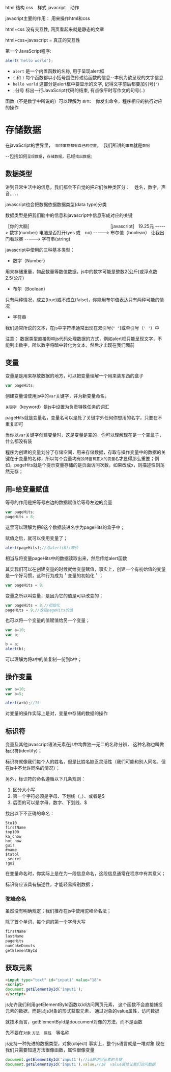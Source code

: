 html 结构
css　样式
javacript　动作

javacript主要的作用： 用来操作html和css


html+css 没有交互性, 网页看起来就是静态的文章

html+css+javascript = 真正的交互性

第一个JavaScript程序:

```js
alert('hello world');
```

- `alert` 是一个内置函数的名称, 用于呈现alert框
- `(` 和 `)` 每个函数都以小括号围住传递给函数的信息--本例为欲呈现的文字信息
- `hello world`  这部分是alert框中要显示的文字, 记得文字前后都要加引号(`'`)
- `;`分号 标出一行JavaScript代码的结束, 有点像平时写作文的句号(`.`)


函数（不是数学中所说的）可以理解为 `命令`:　你发出命令，程序相应的执行对应的操作


# 存储数据


在javaScript的世界里，　`每项事物都有自己的位置`，　我们所讲的`事物`就是`数据`

--包括如何`呈现数据`，`存储数据`，已经`找出数据`;

## 数据类型

讲到日常生活中的信息，我们都会不自觉的把它们依种类区分：　姓名，数字，声音，．．．

javascript也会把数据依据数据类型(data type)分类

数据类型是把我们脑中的信息和javascript中信息形成对应的关键


［你的大脑］　　　　　　　　　　　　　　　　　　［javascript］
19.25元                 ----->                 数字(number)
电脑是否打开(yes 或　no) ----->                 布尔值（boolean）
让我出门看球赛           ----->                 字符串(string)


javascript中使用的三种基本类型：

- 数字（Number）

用来存储重量，物品数量等数值数据，js中的数字可能是整数2(公斤)或浮点数2.5(公斤)

- 布尔（Boolean）

只有两种情况，成立(true)或不成立(false)，你能用布尔值表达只有两种可能的情况

- 字符串

我们通常所说的文本，在js中字符串通常出现在双引号(`" "`)或单引号（`' '`）中


注意： 数据类型直接影响js代码处理数据的方式，例如alert框只能呈现文字，不能列出数字，所以数字将暗中转化为文本，然后才出现在我们面前


## 变量

变量是是用来存放数据的地方，可以把变量理解一个用来装东西的盒子

```js
var pageHits;
```

创建变量请使用js中的`var`关键字，并为新变量命名，

`关键字`（keyword）是js中设置为负责特殊任务的词汇

pageHits就是变量名，变量名可以是处了关键字外任何你想用的名字，只要在不重复即可

当你以`var`关键字创建变量时，这是变量是空的，你可以理解现在是一个空盒子，什么都没有装


程序为创建的变量划分了存储空间，用来存储数据，存取与操作变量中的数据的关键在于变量的名称，所以每个变量均有`独特且有意义的变量名`才显得那么重要；例如，pageHits就是个提示变量存储的是页面访问次数，如果改成x，则描述性则荡然无存；


## 用`=`给变量赋值

等号的作用是把等号右边的数据赋值给等号左边的变量

```js
var pageHits;
pageHits = 8;
```
这里可以理解为把8这个数据装进名字为pageHits的盒子中；


赋值之后，就可以使用变量了；

```js
alert(pageHits);//与alert(8);等价
```

相当与将变量pageHits中的数据读取出来，然后传给alert函数


其实我们可以在创建变量的时候就给变量赋值，事实上，创建一个有初始值的变量是一个好习惯，这种行为成为＇变量的初始化＇；

```js
var pageHits = 8;
```


变量之所以叫变量，是因为它的值是可以改变的；

```js
var pageHits = 8;//初始化
pageHits = 9;//改变pageHits的值
```


也可以将一个变量的值赋值给另一个变量；
　
```js
var a=10;
var b;

b = a;
alert(b);
```

可以理解为将a中的值复制一份到b中；


## 操作变量

```js
var a=10;
var b=5;

alert(a+b);//15

```

对变量的操作实际上是对，变量中存储的数据的操作

## 标识符

变量及其他javascript语法元素在js中均靠独一无二的名称分辨，
这种名称也叫做标识符(identify)；

标识符就像我们每个人的姓名，但是比姓名缺乏灵活性（我们可能和别人同名，但在js中不允许同名的情况）；

另外，标识符的命名遵循以下几条规则：

1. 区分大小写
2. 第一个字符必须是字母、下划线（_）、或者是$
3. 后面的可以是字母、数字、下划线、$


找出以下不正确的命名：
```
5to10
firstName
top100
ka_cnow
hot now
gui!
#name
$tatol
_secret
!gui
```

在变量命名时，你实际上是在为一段信息命名，这段信息通常在程序中有其意义；

标识符应该具有描述性，才能轻易辨别数据；


### 驼峰命名

虽然没有明确规定；我们推荐在js中使用驼峰命名法；

除了首个单词，每个词的第一个字母大写

```js
firstName
lastName
pageHits
numCakeDonuts
getElementById
```


## 获取元素

```html
<input type="text" id="input1" value="18">
<script>
document.getElementById('input1');
</script>
```

js允许我们利用getElementById函数以id访问网页元素， 这个函数不会直接捕捉元素的数据，而是以js对象的形式获取元素，
通过对象的value属性，访问数据

就技术而言，getElementById是doucument对像的方法，而不是函数

先不要在`对象` `方法`　`属性`　等名称

js支持一种先进的数据类型，对象(object)
事实上，整个js语言就是一堆对象
现在我们只需要知道方法很像函数，属性很像变量

```js
document.getElementById('input1');//id是访问元素的关键
document.getElementById('input1').value;//18  value属性让我们访问数据
```







































